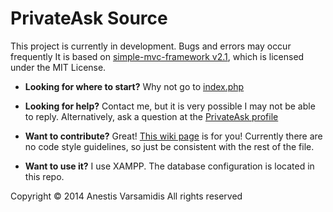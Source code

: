 PrivateAsk Source
===

This project is currently in development.
Bugs and errors may occur frequently
It is based on [simple-mvc-framework v2.1](https://github.com/simple-mvc-framework/v2),
which is licensed under the MIT License.

- **Looking for where to start?**
Why not go to [index.php](index.php)

- **Looking for help?**
Contact me, but it is very possible I may not be able to reply. Alternatively, ask 
a question at the [PrivateAsk profile](http://privateask.noip.me/pa/user/privateask)

- **Want to contribute?**
Great! [This wiki page](https://github.com/anestv/pa/wiki/How-to-contribute) is for you! Currently 
there are no code style guidelines, so just be consistent with the rest of the file.

- **Want to use it?**
I use XAMPP. The database configuration is located in this repo.


Copyright © 2014
Anestis Varsamidis
All rights reserved
